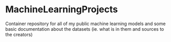 # MachineLearningProjects
Container repository for all of my public machine learning models and some basic documentation about the datasets (ie. what is in them and sources to the creators)
